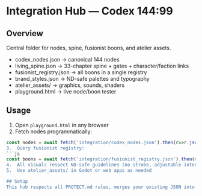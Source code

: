# Integration Hub — Codex 144:99

## Overview
Central folder for nodes, spine, fusionist boons, and atelier assets.
- codex_nodes.json → canonical 144 nodes
- living_spine.json → 33-chapter spine + gates + character/faction links
- fusionist_registry.json → all boons in a single registry
- brand_styles.json → ND-safe palettes and typography
- atelier_assets/ → graphics, sounds, shaders
- playground.html → live node/boon tester

## Usage
1. Open `playground.html` in any browser
2. Fetch nodes programmatically:
```js
const nodes = await fetch('integration/codex_nodes.json').then(r=>r.json());```
3.	Query fusionist registry:
```js
const boons = await fetch('integration/fusionist_registry.json').then(r=>r.json());```
4.	All visuals respect ND-safe guidelines (no strobe, adjustable intensity)
5.	Use atelier_assets/ in Godot or web apps as needed

## Setup
This hub respects all PROTECT.md rules, merges your existing JSON into single canonical files, and provides a ready-to-use HTML playground. It will allow Cline to test, query, and iterate without touching multiple scattered repos.
